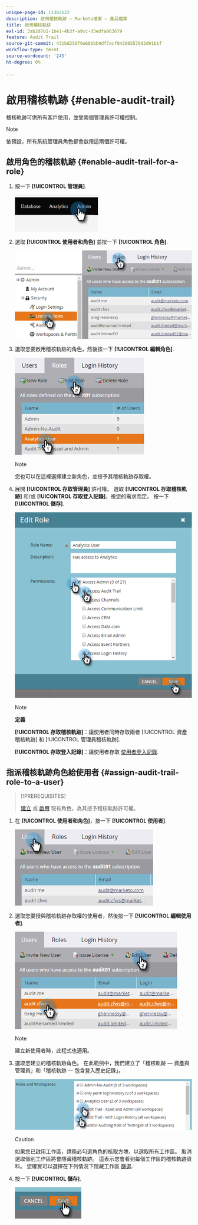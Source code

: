 ```yaml
---
unique-page-id: 11382122
description: 啟用稽核軌跡 — Marketo檔案 — 產品檔案
title: 啟用稽核軌跡
exl-id: 3ab2d7b2-1be1-4b3f-a9cc-d3edfa963679
feature: Audit Trail
source-git-commit: 431bd258f9a68bbb9df7acf043085578d3d91b1f
workflow-type: tm+mt
source-wordcount: '245'
ht-degree: 0%

---
```


# 啟用稽核軌跡 {#enable-audit-trail}

稽核軌跡可供所有客戶使用，並受兩個管理員許可權控制。

>[!NOTE]
>
>依預設，所有系統管理員角色都會啟用這兩個許可權。

## 啟用角色的稽核軌跡 {#enable-audit-trail-for-a-role}

1. 按一下 **[!UICONTROL 管理員]**.

   ![](assets/enable-audit-trail-1.png)

1. 選取 **[!UICONTROL 使用者和角色]** 並按一下 **[!UICONTROL 角色]**.

   ![](assets/enable-audit-trail-2.png)

1. 選取您要啟用稽核軌跡的角色，然後按一下 **[!UICONTROL 編輯角色]**.

   ![](assets/enable-audit-trail-3.png)

   >[!NOTE]
   >
   >您也可以在這裡選擇建立新角色，並授予其稽核軌跡存取權。

1. 展開 **[!UICONTROL 存取管理員]** 許可權。 選取 **[!UICONTROL 存取稽核軌跡]** 和/或 **[!UICONTROL 存取登入記錄]**，視您的需求而定。 按一下 **[!UICONTROL 儲存]**.

   ![](assets/enable-audit-trail-4.png)

   >[!NOTE]
   >
   >**定義**
   >
   >**[!UICONTROL 存取稽核軌跡]**：讓使用者同時存取兩者 [!UICONTROL 資產稽核軌跡] 和 [!UICONTROL 管理員稽核軌跡].
   >
   >**[!UICONTROL 存取登入記錄]**：讓使用者存取 [使用者登入記錄](/help/marketo/product-docs/administration/audit-trail/user-login-history.md).

## 指派稽核軌跡角色給使用者 {#assign-audit-trail-role-to-a-user}

>[!PREREQUISITES]
>
>[建立](/help/marketo/product-docs/administration/users-and-roles/create-delete-edit-and-change-a-user-role.md#create-a-role) 或 [啟用](#enable-audit-trail) 現有角色，為其授予稽核軌跡許可權。

1. 在 **[!UICONTROL 使用者和角色]**，按一下 **[!UICONTROL 使用者]**.

   ![](assets/enable-audit-trail-5.png)

1. 選取您要授與稽核軌跡存取權的使用者，然後按一下 **[!UICONTROL 編輯使用者]**.

   ![](assets/enable-audit-trail-6.png)

   >[!NOTE]
   >
   >建立新使用者時，此程式也適用。

1. 選取您建立的稽核軌跡角色。 在此範例中，我們建立了「稽核軌跡 — 資產與管理員」和「稽核軌跡 — 包含登入歷史記錄」。

   ![](assets/enable-audit-trail-7.png)

   >[!CAUTION]
   >
   >如果您已啟用工作區，請務必勾選角色的核取方塊，以選取所有工作區。 取消選取個別工作區將會隱藏稽核軌跡。 這表示您會看到每個工作區的稽核軌跡資料。 您確實可以選擇在下列情況下隱藏工作區 [篩選](/help/marketo/product-docs/administration/audit-trail/filtering-in-audit-trail.md).

1. 按一下 **[!UICONTROL 儲存]**.

   ![](assets/enable-audit-trail-8.png)
